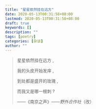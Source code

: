 ```yaml
---
title: "星星依然挂在远方"
date: 2020-05-13T00:31:58+08:00
lastmod: 2020-05-13T00:31:58+08:00
draft: true
keywords: []
description: ""
tags: [poetry]
categories: [杂谈]
author: ""
---
```


<!--more-->

> 星星依然挂在远方 ,
>
> 我的头皮开始发痒 ,
>
> 到处都是盛开的玫瑰 ,
>
> 而我又是哪一根刺 ?
>
> ——《南京之声》——*野外合作社*（改）